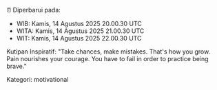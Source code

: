 ⏰ Diperbarui pada:
- WIB: Kamis, 14 Agustus 2025 20.00.30 UTC
- WITA: Kamis, 14 Agustus 2025 21.00.30 UTC
- WIT: Kamis, 14 Agustus 2025 22.00.30 UTC

Kutipan Inspiratif:
"Take chances, make mistakes. That's how you grow. Pain nourishes your courage. You have to fail in order to practice being brave."


Kategori: motivational


